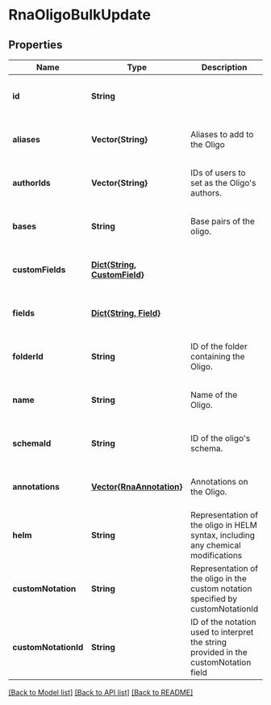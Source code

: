 # RnaOligoBulkUpdate


## Properties
Name | Type | Description | Notes
------------ | ------------- | ------------- | -------------
**id** | **String** |  | [optional] [default to nothing]
**aliases** | **Vector{String}** | Aliases to add to the Oligo | [optional] [default to nothing]
**authorIds** | **Vector{String}** | IDs of users to set as the Oligo&#39;s authors. | [optional] [default to nothing]
**bases** | **String** | Base pairs of the oligo.  | [optional] [default to nothing]
**customFields** | [**Dict{String, CustomField}**](CustomField.md) |  | [optional] [default to nothing]
**fields** | [**Dict{String, Field}**](Field.md) |  | [optional] [default to nothing]
**folderId** | **String** | ID of the folder containing the Oligo.  | [optional] [default to nothing]
**name** | **String** | Name of the Oligo.  | [optional] [default to nothing]
**schemaId** | **String** | ID of the oligo&#39;s schema.  | [optional] [default to nothing]
**annotations** | [**Vector{RnaAnnotation}**](RnaAnnotation.md) | Annotations on the Oligo. | [optional] [default to nothing]
**helm** | **String** | Representation of the oligo in HELM syntax, including any chemical modifications | [optional] [default to nothing]
**customNotation** | **String** | Representation of the oligo in the custom notation specified by customNotationId | [optional] [default to nothing]
**customNotationId** | **String** | ID of the notation used to interpret the string provided in the customNotation field | [optional] [default to nothing]


[[Back to Model list]](../README.md#models) [[Back to API list]](../README.md#api-endpoints) [[Back to README]](../README.md)


